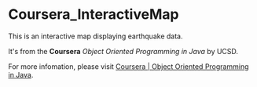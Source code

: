 # Coursera_InteractiveMap

This is an interactive map displaying earthquake data.

It's from the **Coursera** *Object Oriented Programming in Java* by UCSD.

For more infomation, please visit [Coursera | Object Oriented Programming in Java](https://www.coursera.org/learn/object-oriented-java/home/welcome).
